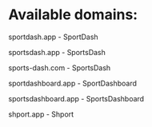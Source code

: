 # Available domains:

sportdash.app - SportDash

sportsdash.app - SportsDash

sports-dash.com - SportsDash

sportdashboard.app - SportDashboard

sportsdashboard.app - SportsDashboard

shport.app - Shport
